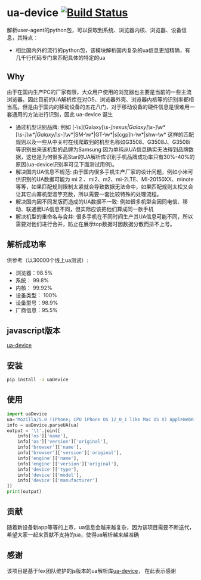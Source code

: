 # ua-device [![Build Status](https://travis-ci.com/kaivean/python-ua-device.svg?branch=master)](https://travis-ci.com/kaivean/python-ua-device)
解析user-agent的python包，可以获取到系统、浏览器内核、浏览器、设备信息，其特点：

* 相比国内外的流行的python包，该模块解析国内复杂的ua信息更加精确，有几千行代码专门来匹配具体的特定的ua

## Why

由于在国内生产PC的厂家有限，大众用户使用的浏览器也主要是当前的一些主流浏览器。因此目前的UA解析库在对OS、浏览器外壳、浏览器内核等的识别率都相当高。但是由于国内的移动设备的五花八门，对于移动设备的硬件信息是很难用一套通用的方法进行识别，因此 ua-device 诞生

* 通过机型识别品牌: 例如 [-\s](Galaxy[\s-_]nexus|Galaxy[\s-_]\w*[\s-_]\w*|Galaxy[\s-_]\w*|SM-\w*|GT-\w*|s[cgp]h-\w*|shw-\w* 这样的匹配规则以及一些从中关村在线爬取到的机型名称如G3508、G3508J、G3508i 等识别出来该机型的品牌为Samsung 因为单纯从UA信息确实无法得到品牌数据，这也是为何很多高Star的UA解析库识别手机品牌成功率只有30%-40%的原因(ua-device识别率可见下面测试用例)。
* 解决国内UA信息不规范: 由于国内很多手机生产厂家的设计问题，例如小米可供识别的UA数据可能为 mi 2 、mi2、m2、mi-2LTE、MI-20150XX、minote等等，如果匹配规则限制太紧就会导致数据无法命中，如果匹配规则太松又会让其它山寨机型滥竽充数，所以需要一套比较特殊的处理流程。
* 解决国内因不同发版而造成的UA数据不一致: 例如很多机型会因同电信、移动、联通而UA信息不同，但实际应该把他们算成同一款手机
* 解决机型的重命名与合并: 很多手机在不同时间生产其UA信息可能不同，所以需要对他们进行合并，防止在展示top数据时因数据分散而排不上号。

## 解析成功率
供参考（以30000个线上ua测试）:
* 浏览器：98.5%
* 系统： 99.8%
* 内核： 99.92%
* 设备类型： 100%
* 设备型号：98.9%
* 厂商信息：95.5%

## javascript版本
[ua-device](https://github.com/fex-team/ua-device)


## 安装

```bash
pip install -U uaDevice
```

## 使用

```python
import uaDevice
ua='Mozilla/5.0 (iPhone; CPU iPhone OS 12_0_1 like Mac OS X) AppleWebKit/605.1.15 (KHTML, like Gecko) Version/12.0 MQQBrowser/8.9.1 Mobile/15E148 Safari/604.1 MttCustomUA/2 QBWebViewType/1 WKType/1'
info = uaDevice.parseUA(ua)
output = '\t'.join([
    info['os']['name'],
    info['os']['version']['original'],
    info['browser']['name'],
    info['browser']['version']['original'],
    info['engine']['name'],
    info['engine']['version']['original'],
    info['device']['type'],
    info['device']['model'],
    info['device']['manufacturer']
])
print(output)
```

## 贡献
随着新设备新app等等的上市，ua信息会越来越复杂，因为该项目需要不断迭代，希望大家一起来贡献不支持的ua，使得ua解析越来越准确

## 感谢
该项目是基于fex团队维护的js版本的ua解析库[ua-device](https://github.com/fex-team/ua-device)， 在此表示感谢